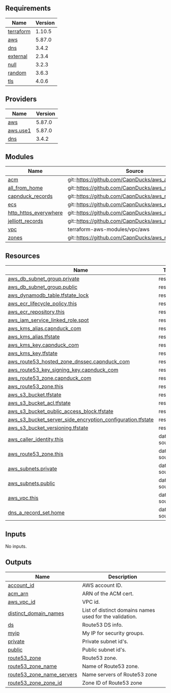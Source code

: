 <!-- BEGINNING OF PRE-COMMIT-TERRAFORM DOCS HOOK -->
## Requirements

| Name | Version |
|------|---------|
| <a name="requirement_terraform"></a> [terraform](#requirement\_terraform) | 1.10.5 |
| <a name="requirement_aws"></a> [aws](#requirement\_aws) | 5.87.0 |
| <a name="requirement_dns"></a> [dns](#requirement\_dns) | 3.4.2 |
| <a name="requirement_external"></a> [external](#requirement\_external) | 2.3.4 |
| <a name="requirement_null"></a> [null](#requirement\_null) | 3.2.3 |
| <a name="requirement_random"></a> [random](#requirement\_random) | 3.6.3 |
| <a name="requirement_tls"></a> [tls](#requirement\_tls) | 4.0.6 |

## Providers

| Name | Version |
|------|---------|
| <a name="provider_aws"></a> [aws](#provider\_aws) | 5.87.0 |
| <a name="provider_aws.use1"></a> [aws.use1](#provider\_aws.use1) | 5.87.0 |
| <a name="provider_dns"></a> [dns](#provider\_dns) | 3.4.2 |

## Modules

| Name | Source | Version |
|------|--------|---------|
| <a name="module_acm"></a> [acm](#module\_acm) | git::https://github.com/CapnDucks/aws_acm | 1.latest |
| <a name="module_all_from_home"></a> [all\_from\_home](#module\_all\_from\_home) | git::https://github.com/CapnDucks/aws_security_group | 1.0.0 |
| <a name="module_capnduck_records"></a> [capnduck\_records](#module\_capnduck\_records) | git::https://github.com/CapnDucks/aws_route53_record | 1.0.0 |
| <a name="module_ecs"></a> [ecs](#module\_ecs) | git::https://github.com/CapnDucks/aws_ecs | v2 |
| <a name="module_http_https_everywhere"></a> [http\_https\_everywhere](#module\_http\_https\_everywhere) | git::https://github.com/CapnDucks/aws_security_group | 1.0.0 |
| <a name="module_jelliott_records"></a> [jelliott\_records](#module\_jelliott\_records) | git::https://github.com/CapnDucks/aws_route53_record | 1.0.0 |
| <a name="module_vpc"></a> [vpc](#module\_vpc) | terraform-aws-modules/vpc/aws | ~> 5.0 |
| <a name="module_zones"></a> [zones](#module\_zones) | git::https://github.com/CapnDucks/aws_route53_zone | 1.0.0 |

## Resources

| Name | Type |
|------|------|
| [aws_db_subnet_group.private](https://registry.terraform.io/providers/hashicorp/aws/5.87.0/docs/resources/db_subnet_group) | resource |
| [aws_db_subnet_group.public](https://registry.terraform.io/providers/hashicorp/aws/5.87.0/docs/resources/db_subnet_group) | resource |
| [aws_dynamodb_table.tfstate_lock](https://registry.terraform.io/providers/hashicorp/aws/5.87.0/docs/resources/dynamodb_table) | resource |
| [aws_ecr_lifecycle_policy.this](https://registry.terraform.io/providers/hashicorp/aws/5.87.0/docs/resources/ecr_lifecycle_policy) | resource |
| [aws_ecr_repository.this](https://registry.terraform.io/providers/hashicorp/aws/5.87.0/docs/resources/ecr_repository) | resource |
| [aws_iam_service_linked_role.spot](https://registry.terraform.io/providers/hashicorp/aws/5.87.0/docs/resources/iam_service_linked_role) | resource |
| [aws_kms_alias.capnduck_com](https://registry.terraform.io/providers/hashicorp/aws/5.87.0/docs/resources/kms_alias) | resource |
| [aws_kms_alias.tfstate](https://registry.terraform.io/providers/hashicorp/aws/5.87.0/docs/resources/kms_alias) | resource |
| [aws_kms_key.capnduck_com](https://registry.terraform.io/providers/hashicorp/aws/5.87.0/docs/resources/kms_key) | resource |
| [aws_kms_key.tfstate](https://registry.terraform.io/providers/hashicorp/aws/5.87.0/docs/resources/kms_key) | resource |
| [aws_route53_hosted_zone_dnssec.capnduck_com](https://registry.terraform.io/providers/hashicorp/aws/5.87.0/docs/resources/route53_hosted_zone_dnssec) | resource |
| [aws_route53_key_signing_key.capnduck_com](https://registry.terraform.io/providers/hashicorp/aws/5.87.0/docs/resources/route53_key_signing_key) | resource |
| [aws_route53_zone.capnduck_com](https://registry.terraform.io/providers/hashicorp/aws/5.87.0/docs/resources/route53_zone) | resource |
| [aws_route53_zone.this](https://registry.terraform.io/providers/hashicorp/aws/5.87.0/docs/resources/route53_zone) | resource |
| [aws_s3_bucket.tfstate](https://registry.terraform.io/providers/hashicorp/aws/5.87.0/docs/resources/s3_bucket) | resource |
| [aws_s3_bucket_acl.tfstate](https://registry.terraform.io/providers/hashicorp/aws/5.87.0/docs/resources/s3_bucket_acl) | resource |
| [aws_s3_bucket_public_access_block.tfstate](https://registry.terraform.io/providers/hashicorp/aws/5.87.0/docs/resources/s3_bucket_public_access_block) | resource |
| [aws_s3_bucket_server_side_encryption_configuration.tfstate](https://registry.terraform.io/providers/hashicorp/aws/5.87.0/docs/resources/s3_bucket_server_side_encryption_configuration) | resource |
| [aws_s3_bucket_versioning.tfstate](https://registry.terraform.io/providers/hashicorp/aws/5.87.0/docs/resources/s3_bucket_versioning) | resource |
| [aws_caller_identity.this](https://registry.terraform.io/providers/hashicorp/aws/5.87.0/docs/data-sources/caller_identity) | data source |
| [aws_route53_zone.this](https://registry.terraform.io/providers/hashicorp/aws/5.87.0/docs/data-sources/route53_zone) | data source |
| [aws_subnets.private](https://registry.terraform.io/providers/hashicorp/aws/5.87.0/docs/data-sources/subnets) | data source |
| [aws_subnets.public](https://registry.terraform.io/providers/hashicorp/aws/5.87.0/docs/data-sources/subnets) | data source |
| [aws_vpc.this](https://registry.terraform.io/providers/hashicorp/aws/5.87.0/docs/data-sources/vpc) | data source |
| [dns_a_record_set.home](https://registry.terraform.io/providers/hashicorp/dns/3.4.2/docs/data-sources/a_record_set) | data source |

## Inputs

No inputs.

## Outputs

| Name | Description |
|------|-------------|
| <a name="output_account_id"></a> [account\_id](#output\_account\_id) | AWS account ID. |
| <a name="output_acm_arn"></a> [acm\_arn](#output\_acm\_arn) | ARN of the ACM cert. |
| <a name="output_aws_vpc_id"></a> [aws\_vpc\_id](#output\_aws\_vpc\_id) | VPC id. |
| <a name="output_distinct_domain_names"></a> [distinct\_domain\_names](#output\_distinct\_domain\_names) | List of distinct domains names used for the validation. |
| <a name="output_ds"></a> [ds](#output\_ds) | Route53 DS info. |
| <a name="output_myip"></a> [myip](#output\_myip) | My IP for security groups. |
| <a name="output_private"></a> [private](#output\_private) | Private subnet id's. |
| <a name="output_public"></a> [public](#output\_public) | Public subnet id's. |
| <a name="output_route53_zone"></a> [route53\_zone](#output\_route53\_zone) | Route53 zone. |
| <a name="output_route53_zone_name"></a> [route53\_zone\_name](#output\_route53\_zone\_name) | Name of Route53 zone. |
| <a name="output_route53_zone_name_servers"></a> [route53\_zone\_name\_servers](#output\_route53\_zone\_name\_servers) | Name servers of Route53 zone |
| <a name="output_route53_zone_zone_id"></a> [route53\_zone\_zone\_id](#output\_route53\_zone\_zone\_id) | Zone ID of Route53 zone |
<!-- END OF PRE-COMMIT-TERRAFORM DOCS HOOK -->